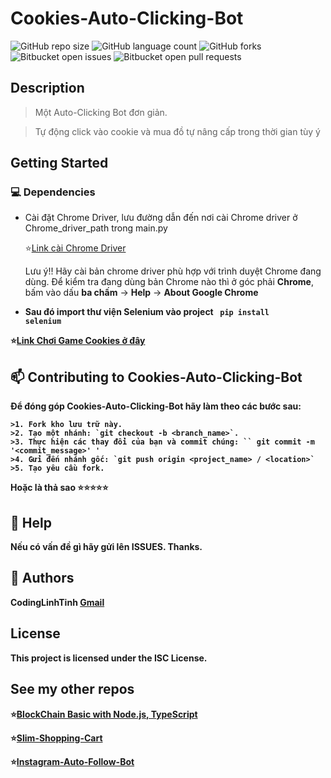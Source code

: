 # Cookies-Auto-Clicking-Bot

![GitHub repo size](https://img.shields.io/github/repo-size/codinglinhtinh/Cookies-Auto-Clicking-Bot?style=for-the-badge)
![GitHub language count](https://img.shields.io/github/languages/count/codinglinhtinh/Cookies-Auto-Clicking-Bot?style=for-the-badge)
![GitHub forks](https://img.shields.io/github/forks/codinglinhtinh/Cookies-Auto-Clicking-Bot?style=for-the-badge)
![Bitbucket open issues](https://img.shields.io/bitbucket/issues/codinglinhtinh/Cookies-Auto-Clicking-Bot?style=for-the-badge)
![Bitbucket open pull requests](https://img.shields.io/bitbucket/pr-raw/codinglinhtinh/Cookies-Auto-Clicking-Bot?style=for-the-badge)

## Description
>Một Auto-Clicking Bot đơn giản.

>Tự động click vào cookie và mua đồ tự nâng cấp trong thời gian tùy ý

## Getting Started
### 💻 Dependencies

* Cài đặt Chrome Driver, lưu đường dẫn đến nơi cài Chrome driver ở Chrome_driver_path trong main.py

    ⭐<a href='https://chromedriver.chromium.org/downloads'>Link cài Chrome Driver</a>

    Lưu ý!! Hãy cài bản chrome driver phù hợp với trình duyệt Chrome đang dùng.
    Để kiểm tra đang dùng bản Chrome nào thì ở góc phải <b>Chrome</b>, bấm vào dấu <b>ba chấm</b> -> <b>Help</b> -> <b>About Google Chrome<b>
    
* Sau đó import thư viện Selenium vào project
  <code>
      pip install selenium
  </code>

⭐<a href='https://orteil.dashnet.org/cookieclicker//'>Link Chơi Game Cookies ở đây</a>


## 📫 Contributing to Cookies-Auto-Clicking-Bot
Để đóng góp Cookies-Auto-Clicking-Bot hãy làm theo các bước sau:

    >1. Fork kho lưu trữ này.
    >2. Tạo một nhánh: `git checkout -b <branch_name>`.
    >3. Thực hiện các thay đổi của bạn và commit chúng: `` git commit -m '<commit_message>' '
    >4. Gửi đến nhánh gốc: `git push origin <project_name> / <location>`
    >5. Tạo yêu cầu fork.

Hoặc là thả sao ⭐⭐⭐⭐⭐

## 🔎 Help

Nếu có vấn đề gì hãy gửi lên ISSUES.
Thanks.

## 🧐 Authors

CodingLinhTinh 
[Gmail](ngocquachgamedevz@gmail.com)


## License

This project is licensed under the ISC License.

## See my other repos
⭐<a href="https://github.com/CodingLinhTinh/Node.js-blockchain-basic.git">BlockChain Basic with Node.js, TypeScript</a>

⭐<a href="https://github.com/CodingLinhTinh/Slim-Shopping-Cart.git">Slim-Shopping-Cart</a>

⭐<a href="https://github.com/CodingLinhTinh/Instagram-Auto-Follow-Bot.git">Instagram-Auto-Follow-Bot</a>
